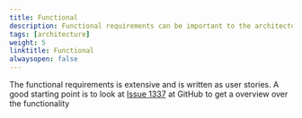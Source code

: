 ```yaml
---
title: Functional
description: Functional requirements can be important to the architecture decisions
tags: [architecture]
weight: 5
linktitle: Functional
alwaysopen: false
---
```


The functional requirements is extensive and is written as user stories. A good starting point is to look at 
[Issue 1337](https://github.com/Altinn/altinn-studio/issues/1337) at GitHub to get a 
overview over the functionality

